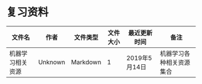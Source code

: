 # 复习资料

文件名|作者|文件类型|文件大小|最近更新时间|备注
---|---|---|---|---|---
机器学习相关资源|Unknown|Markdown|1|2019年5月14日|机器学习各种相关资源集合
